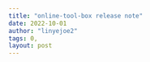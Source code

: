 ```yaml
---
title: "online-tool-box release note"
date: 2022-10-01
author: "linyejoe2"
tags: 0,
layout: post
---
```


# 

